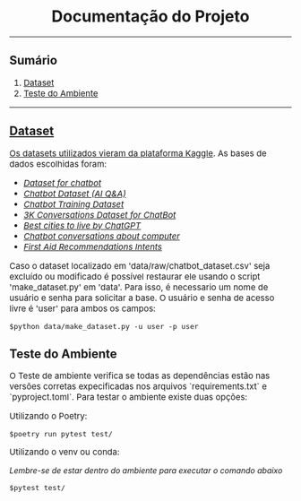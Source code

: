 <h1 style="text-align: center;">Documentação do Projeto</h1>

---
<h2>Sumário</h2>
<div style="font-size: 15px">
    <ol>
        <li><a href="#dataset">Dataset</a></li>
        <li><a href="#test">Teste do Ambiente</li>
    </ol>
</div>

---
<h2 id="dataset">Dataset</h2>
<div style="font-size: 15px">
    <p>Os datasets utilizados vieram da plataforma <a href="https://www.kaggle.com">Kaggle</a>. As bases de dados escolhidas foram:</p>
    <ul style="font-style: italic">
        <li><a href="https://www.kaggle.com/datasets/grafstor/simple-dialogs-for-chatbot">Dataset for chatbot</a></li>
        <li><a href="https://www.kaggle.com/datasets/yapwh1208/chatbot-ai-q-and-a">Chatbot Dataset (AI Q&A)</a></li>
        <li><a href="https://www.kaggle.com/datasets/saurabhprajapat/chatbot-training-dataset">Chatbot Training Dataset</a></li>
        <li><a href="https://www.kaggle.com/datasets/kreeshrajani/3k-conversations-dataset-for-chatbot">3K Conversations Dataset for ChatBot</a></li>
        <li><a href="https://www.kaggle.com/datasets/michau96/best-cities-to-live-by-chatgpt">Best cities to live by ChatGPT</a></li>
        <li><a href="https://www.kaggle.com/datasets/trinadhsingaladevi/chatbot-conversations-about-computer">Chatbot conversations about computer</a></li>
        <li><a href="https://www.kaggle.com/datasets/therealsampat/intents-for-first-aid-recommendations">First Aid Recommendations Intents</a></li>
    </ul>
    <p>Caso o dataset localizado em 'data/raw/chatbot_dataset.csv' seja excluído ou modificado é possível restaurar ele usando o script 'make_dataset.py' em 'data'. Para isso, é necessario um nome de usuário e senha para solicitar a base. O usuário e senha de acesso livre é 'user' para ambos os campos:</p>

```
$python data/make_dataset.py -u user -p user
```
</div>

<h2 id="test">Teste do Ambiente</h2>
<div style="font-size: 15px">
    <p>O Teste de ambiente verifica se todas as dependências estão nas versões corretas expecificadas nos arquivos `requirements.txt` e `pyproject.toml`. Para testar o ambiente existe duas opções:</p>
    <p>Utilizando o Poetry:</p>

```
$poetry run pytest test/
```
<p>Utilizando o venv ou conda:</p>
<p style="font-size: 14px; font-style: italic">Lembre-se de estar dentro do ambiente para executar o comando abaixo</p>

```
$pytest test/
```
</div>